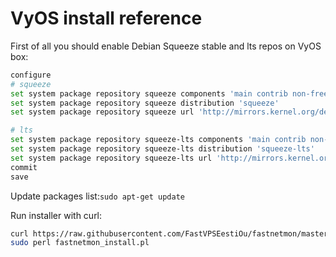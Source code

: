 # VyOS install reference

First of all you should enable Debian Squeeze stable and lts repos on VyOS box:
```bash
configure
# squeeze
set system package repository squeeze components 'main contrib non-free'
set system package repository squeeze distribution 'squeeze'
set system package repository squeeze url 'http://mirrors.kernel.org/debian'

# lts
set system package repository squeeze-lts components 'main contrib non-free'
set system package repository squeeze-lts distribution 'squeeze-lts'
set system package repository squeeze-lts url 'http://mirrors.kernel.org/debian'
commit
save
```

Update packages list:```sudo apt-get update```

Run installer with curl:
```bash
curl https://raw.githubusercontent.com/FastVPSEestiOu/fastnetmon/master/src/fastnetmon_install.pl > fastnetmon_install.pl
sudo perl fastnetmon_install.pl
```
